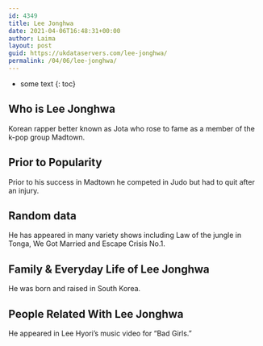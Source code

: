 ```yaml
---
id: 4349
title: Lee Jonghwa
date: 2021-04-06T16:48:31+00:00
author: Laima
layout: post
guid: https://ukdataservers.com/lee-jonghwa/
permalink: /04/06/lee-jonghwa/
---
```


* some text
{: toc}


## Who is Lee Jonghwa
                  
                  
                  
Korean rapper better known as Jota who rose to fame as a member of the k-pop group Madtown.
                  
              
            
              
            
                
                
                
## Prior to Popularity
                  
                  
                  
Prior to his success in Madtown he competed in Judo but had to quit after an injury.
                  
              
            
              
            
                
                
                
## Random data
                  
                  
                  
He has appeared in many variety shows including Law of the jungle in Tonga, We Got Married and Escape Crisis No.1.
                  
              
            
              
            
                
                
                
## Family & Everyday Life of Lee Jonghwa
                  
                  
                  
He was born and raised in South Korea.
                  
              
            
              
            
                
                
                
## People Related With Lee Jonghwa
                  
                  
                  
He appeared in Lee Hyori&#8217;s music video for &#8220;Bad Girls.&#8221;
                  
              
            
              
            
                
              
            
              
              
            
            
              
            
          
          
          